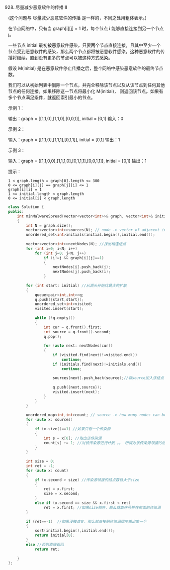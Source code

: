 928. 尽量减少恶意软件的传播 II

(这个问题与 尽量减少恶意软件的传播 是一样的，不同之处用粗体表示。)

在节点网络中，只有当 graph[i][j] = 1 时，每个节点 i 能够直接连接到另一个节点 j。

一些节点 initial 最初被恶意软件感染。只要两个节点直接连接，且其中至少一个节点受到恶意软件的感染，那么两个节点都将被恶意软件感染。这种恶意软件的传播将继续，直到没有更多的节点可以被这种方式感染。

假设 M(initial) 是在恶意软件停止传播之后，整个网络中感染恶意软件的最终节点数。

我们可以从初始列表中删除一个节点，并完全移除该节点以及从该节点到任何其他节点的任何连接。如果移除这一节点将最小化 M(initial)， 则返回该节点。如果有多个节点满足条件，就返回索引最小的节点。

 

示例 1：

输出：graph = [[1,1,0],[1,1,0],[0,0,1]], initial = [0,1]
输入：0

示例 2：

输入：graph = [[1,1,0],[1,1,1],[0,1,1]], initial = [0,1]
输出：1

示例 3：

输入：graph = [[1,1,0,0],[1,1,1,0],[0,1,1,1],[0,0,1,1]], initial = [0,1]
输出：1

 

提示：

    1 < graph.length = graph[0].length <= 300
    0 <= graph[i][j] == graph[j][i] <= 1
    graph[i][i] = 1
    1 <= initial.length < graph.length
    0 <= initial[i] < graph.length


```cpp
class Solution {
public:
    int minMalwareSpread(vector<vector<int>>& graph, vector<int>& initial) 
    {
        int N = graph.size();
        vector<vector<int>>sources(N); // node -> vector of adjacent infection sources
        unordered_set<int>initials(initial.begin(),initial.end());
        
        vector<vector<int>>nextNodes(N); //找出相连结点 
        for (int i=0; i<N; i++)
            for (int j=0; j<N; j++)
                if (i!=j && graph[i][j]==1)
                {
                    nextNodes[i].push_back(j);
                    nextNodes[j].push_back(i);
                }
                    
        for (int start: initial) //从源头开始找最大的扩散
        {
            queue<pair<int,int>>q;
            q.push({start,start});
            unordered_set<int>visited;
            visited.insert(start);
            
            while (!q.empty())
            {
                int cur = q.front().first;
                int source = q.front().second;
                q.pop();
            
                for (auto next: nextNodes[cur])
                {
                    if (visited.find(next)!=visited.end())
                        continue;
                    if (initials.find(next)!=initials.end())
                        continue;
                    
                    sources[next].push_back(source);//将source加入该结点
                    
                    q.push({next,source});
                    visited.insert(next);
                }
            }            
        }
        
        unordered_map<int,int>count; // source -> how many nodes can be reached
        for (auto x: sources)  
        {
            if (x.size()==1) //如果只有一个传染源 
            {
                int s = x[0]; //取出该传染源
                count[s] += 1; //对该传染源进行计数 。。 所得为该传染源领接的结点数目
            }
        }
        
        int size = 0;
        int ret = -1;
        for (auto x: count)
        {
            if (x.second > size) //传染源领接的结点数目大于size
            {
                ret = x.first;
                size = x.second;
            }
            else if (x.second == size && x.first < ret)
                ret = x.first; //如果size相等，那么就取序号排在前面的传染源
        }
        
        if (ret==-1)  //如果没被改变，那么就直接把传染源排序输出第一个
        {
            sort(initial.begin(),initial.end());
            return initial[0];
        }
        else //否则直接返回 
            return ret;
        
    }
};
```

